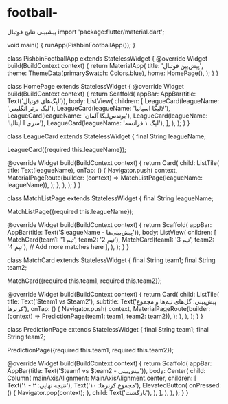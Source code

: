 # football-
پیشبینی نتایج فوتبال
import 'package:flutter/material.dart';

void main() {
  runApp(PishbinFootballApp());
}

class PishbinFootballApp extends StatelessWidget {
  @override
  Widget build(BuildContext context) {
    return MaterialApp(
      title: 'پیش‌بین فوتبال',
      theme: ThemeData(primarySwatch: Colors.blue),
      home: HomePage(),
    );
  }
}

class HomePage extends StatelessWidget {
  @override
  Widget build(BuildContext context) {
    return Scaffold(
      appBar: AppBar(title: Text('لیگ‌های فوتبال')),
      body: ListView(
        children: <Widget>[
          LeagueCard(leagueName: 'لیگ برتر انگلیس'),
          LeagueCard(leagueName: 'لالیگا اسپانیا'),
          LeagueCard(leagueName: 'بوندس‌لیگا آلمان'),
          LeagueCard(leagueName: 'سری آ ایتالیا'),
          LeagueCard(leagueName: 'لیگ ۱ فرانسه'),
        ],
      ),
    );
  }
}

class LeagueCard extends StatelessWidget {
  final String leagueName;

  LeagueCard({required this.leagueName});

  @override
  Widget build(BuildContext context) {
    return Card(
      child: ListTile(
        title: Text(leagueName),
        onTap: () {
          Navigator.push(
            context,
            MaterialPageRoute(builder: (context) => MatchListPage(leagueName: leagueName)),
          );
        },
      ),
    );
  }
}

class MatchListPage extends StatelessWidget {
  final String leagueName;

  MatchListPage({required this.leagueName});

  @override
  Widget build(BuildContext context) {
    return Scaffold(
      appBar: AppBar(title: Text('$leagueName - پیش‌بینی‌ها')),
      body: ListView(
        children: <Widget>[
          MatchCard(team1: 'تیم 1', team2: 'تیم 2'),
          MatchCard(team1: 'تیم 3', team2: 'تیم 4'),
          // Add more matches here
        ],
      ),
    );
  }
}

class MatchCard extends StatelessWidget {
  final String team1;
  final String team2;

  MatchCard({required this.team1, required this.team2});

  @override
  Widget build(BuildContext context) {
    return Card(
      child: ListTile(
        title: Text('$team1 vs $team2'),
        subtitle: Text('پیش‌بینی: گل‌های تیم‌ها و مجموع کرنرها'),
        onTap: () {
          Navigator.push(
            context,
            MaterialPageRoute(builder: (context) => PredictionPage(team1: team1, team2: team2)),
          );
        },
      ),
    );
  }
}

class PredictionPage extends StatelessWidget {
  final String team1;
  final String team2;

  PredictionPage({required this.team1, required this.team2});

  @override
  Widget build(BuildContext context) {
    return Scaffold(
      appBar: AppBar(title: Text('$team1 vs $team2 - پیش‌بینی')),
      body: Center(
        child: Column(
          mainAxisAlignment: MainAxisAlignment.center,
          children: <Widget>[
            Text('نتیجه نهایی: ۲ - ۱'),
            Text('مجموع کرنرها: ۱۰'),
            ElevatedButton(
              onPressed: () {
                Navigator.pop(context);
              },
              child: Text('بازگشت'),
            ),
          ],
        ),
      ),
    );
  }
}
